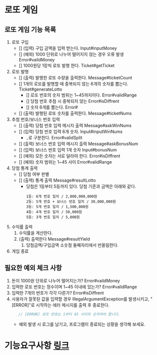 # 로또 게임

## 로또 게임 기능 목록
1. 로또 구입
   - [] (입력) 구입 금액을 입력 받는다. Input#inputMoney
   - [] (예외) 1000 단위로 나누어 떨어지지 않는 경우 오류 발생 Error#vaildMoney
   - [] 1000원당 1장씩 로또 발행 한다. Ticket#getTicket
2. 로또 발행
   - [] (출력) 발행한 로또 수량을 출력한다. Message#ticketCount
   - [] 1개의 로또를 발행할 때 중복되지 않는 6개의 숫자를 뽑는다. Ticket#generateLotto
      - [] 로또 번호의 숫자 범위는 1~45까지이다. Error#validRange
      - [] 당첨 번호 추첨 시 중복되지 않는 Error#isDiffrent
      - [] 숫자 6개를 뽑는다. Error#
   - [] (출력) 발행된 로또 숫자를 출력한다. Message#ticketNums
3. 추첨 번호/보너스 번호 입력
   - [] (출력) 당첨 번호 입력 메시지 출력 Message#askWinNums
   - [] (입력) 당첨 번호 입력 6개 숫자. Input#inputWinNums
      - `,`로 구분한다. Error#validSplit
   - [] (출력) 보너스 번호 입력 메시지 출력 Message#askBonusNum
   - [] (입력) 보너스 번호 입력 1개 숫자 Input#bonusNum
   - [] (예외) 모든 숫자는 서로 달라야 한다. Error#isDiffrent
   - [] (예외) 숫자 범위는 1~45 사이 Error#validRange
4. 당첨 통계 출력
   - [] 당첨 여부 판별
   - [] (출력) 통계 출력 Message#resultLotto
      - 당첨은 1등부터 5등까지 있다. 당첨 기준과 금액은 아래와 같다.
         ```
         1등: 6개 번호 일치 / 2,000,000,000원
         2등: 5개 번호 + 보너스 번호 일치 / 30,000,000원
         3등: 5개 번호 일치 / 1,500,000원
         4등: 4개 번호 일치 / 50,000원
         5등: 3개 번호 일치 / 5,000원
         ```
5. 수익률 출력
   1. 수익률을 계산한다. 
   2. (출력) 출력한다 Message#resultYield
      1. 당첨금액/구입금액 소숫점 둘째자리에서 반올림한다.
6. 게임 종료

## 필요한 예외 체크 사항
   1. 돈이 1000원 단위로 나누어 떨어지는가? Error#vaildMoney
   2. 입력한 로또 번호는 정수이며 1~45 이내에 있는가? Error#validRange
   3. 입력한 7개의 번호가 각각 다른가? Error#isDiffrent
   4. 사용자가 잘못된 값을 입력할 경우 IllegalArgumentException를 발생시키고, "[ERROR]"로 시작하는 에러 메시지를 출력 후 종료한다.
      ```java
         // [ERROR] 로또 번호는 1부터 45 사이의 숫자여야 합니다.
      ```
      - 예외 발생 시 로그를 남기고, 프로그램이 종료되는 상황을 생각해 보세요.

# 기능요구사항 [링크](../README.md)